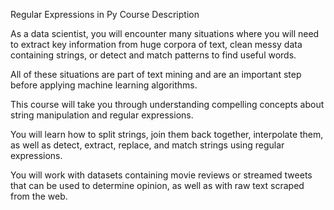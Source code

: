 Regular Expressions in Py Course Description

As a data scientist, you will encounter many situations where you will need to extract key information from huge corpora of text, 
clean messy data containing strings, or detect and match patterns to find useful words. 

All of these situations are part of text mining and are an important step before applying machine learning algorithms. 

This course will take you through understanding compelling concepts about string manipulation and regular expressions. 

You will learn how to split strings, join them back together, interpolate them, as well as detect, extract, replace, and match strings using regular expressions. 

You will work with datasets containing movie reviews or streamed tweets that can be used to determine opinion, as well as with raw text scraped from the web.
